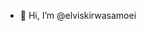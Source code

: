 - 👋 Hi, I’m @elviskirwasamoei

<!---
elviskirwasamoei/elviskirwasamoei is a ✨ special ✨ repository because its `README.md` (this file) appears on your GitHub profile.
You can click the Preview link to take a look at your changes.
--->
